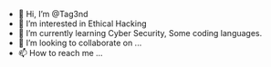 - 👋 Hi, I’m @Tag3nd
- 👀 I’m interested in Ethical Hacking
- 🌱 I’m currently learning Cyber Security, Some coding languages.
- 💞️ I’m looking to collaborate on ...
- 📫 How to reach me ...

<!---
Tag3nd/Tag3nd is a ✨ special ✨ repository because its `README.md` (this file) appears on your GitHub profile.
You can click the Preview link to take a look at your changes.
--->
